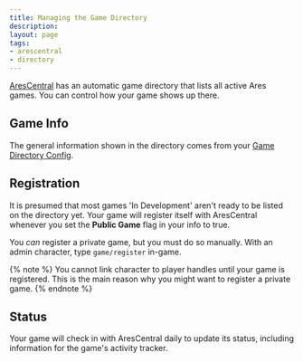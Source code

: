 ```yaml
---
title: Managing the Game Directory
description: 
layout: page
tags:
- arescentral
- directory
---
```


[AresCentral](https://arescentral.aresmush.com) has an automatic game directory that lists all active Ares games.  You can control how your game shows up there.

## Game Info

The general information shown in the directory comes from your [Game Directory Config](/tutorials/config/game.html).

## Registration

It is presumed that most games 'In Development' aren't ready to be listed on the directory yet.  Your game will register itself with AresCentral whenever you set the **Public Game** flag in your info to true.

You *can* register a private game, but you must do so manually.  With an admin character, type `game/register` in-game.

{% note %} 
You cannot link character to player handles until your game is registered.  This is the main reason why you might want to register a private game.
{% endnote %}

## Status

Your game will check in with AresCentral daily to update its status, including information for the game's activity tracker.
